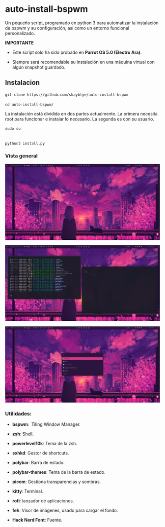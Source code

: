 # auto-install-bspwm

Un pequeño script, programado en python 3 para automatizar la instalación de bspwm y su configuración, así como un entorno funcional personalizado.

**IMPORTANTE**

- Este script solo ha sido probado en **Parrot OS 5.0 (Electro Ara)**.
  
- Siempre será recomendable su instalación en una máquina virtual con algún snapshot guardado.
  

## Instalacion

```
git clone https://github.com/skayblye/auto-install-bspwm

cd auto-install-bspwm/
```

La instalación está dividida en dos partes actualmente. La primera necesita root para funcionar e instalar lo necesario. La segunda es con su usuario.

```
sudo su


python3 install.py
```

### Vista general

![vista general 1](https://raw.githubusercontent.com/skayblye/auto-install-bspwm/master/img/zero1.png)

![vista general 2](https://raw.githubusercontent.com/skayblye/auto-install-bspwm/master/img/zero3.png)

![vista general 3](https://raw.githubusercontent.com/skayblye/auto-install-bspwm/master/img/zero4.png)

### Utilidades:

- **bspwm**:  Tiling Window Manager.
  
- **zsh**: Shell.
  
- **powerlevel10k**: Tema de la zsh.
  
- **sxhkd**: Gestor de shortcuts.
  
- **polybar**: Barra de estado.
  
- **polybar-themes**: Tema de la barra de estado.
  
- **picom**: Gestiona transparencias y sombras.
  
- **kitty**: Terminal.
  
- **rofi**: lanzador de aplicaciones.
  
- **feh**: Visor de imágenes, usado para cargar el fondo.
  
- **Hack Nerd Font**: Fuente.
